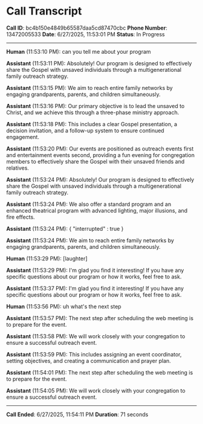 # Call Transcript
**Call ID**: bc4b150e4849b65587daa5cd87470cbc
**Phone Number**: 13472005533
**Date**: 6/27/2025, 11:53:01 PM
**Status**: In Progress

---

**Human** (11:53:10 PM): can you tell me about your program

**Assistant** (11:53:11 PM): Absolutely! Our program is designed to effectively share the Gospel with unsaved individuals through a multigenerational family outreach strategy.

**Assistant** (11:53:15 PM):  We aim to reach entire family networks by engaging grandparents, parents, and children simultaneously.

**Assistant** (11:53:16 PM):  Our primary objective is to lead the unsaved to Christ, and we achieve this through a three-phase ministry approach.

**Assistant** (11:53:18 PM):  This includes a clear Gospel presentation, a decision invitation, and a follow-up system to ensure continued engagement.

**Assistant** (11:53:20 PM):  Our events are positioned as outreach events first and entertainment events second, providing a fun evening for congregation members to effectively share the Gospel with their unsaved friends and relatives.

**Assistant** (11:53:24 PM): Absolutely! Our program is designed to effectively share the Gospel with unsaved individuals through a multigenerational family outreach strategy.

**Assistant** (11:53:24 PM):  We also offer a standard program and an enhanced theatrical program with advanced lighting, major illusions, and fire effects.

**Assistant** (11:53:24 PM): { "interrupted" : true }

**Assistant** (11:53:24 PM):  We aim to reach entire family networks by engaging grandparents, parents, and children simultaneously.

**Human** (11:53:29 PM): [laughter]

**Assistant** (11:53:29 PM): I'm glad you find it interesting! If you have any specific questions about our program or how it works, feel free to ask.

**Assistant** (11:53:37 PM): I'm glad you find it interesting! If you have any specific questions about our program or how it works, feel free to ask.

**Human** (11:53:56 PM): uh what's the next step

**Assistant** (11:53:57 PM): The next step after scheduling the web meeting is to prepare for the event.

**Assistant** (11:53:58 PM):  We will work closely with your congregation to ensure a successful outreach event.

**Assistant** (11:53:59 PM):  This includes assigning an event coordinator, setting objectives, and creating a communication and prayer plan.

**Assistant** (11:54:01 PM): The next step after scheduling the web meeting is to prepare for the event.

**Assistant** (11:54:05 PM):  We will work closely with your congregation to ensure a successful outreach event.


---

**Call Ended**: 6/27/2025, 11:54:11 PM
**Duration**: 71 seconds

